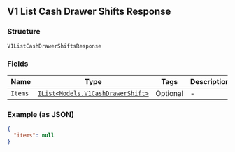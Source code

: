 ## V1 List Cash Drawer Shifts Response

### Structure

`V1ListCashDrawerShiftsResponse`

### Fields

| Name | Type | Tags | Description |
|  --- | --- | --- | --- |
| `Items` | [`IList<Models.V1CashDrawerShift>`](/doc/models/v1-cash-drawer-shift.md) | Optional | - |

### Example (as JSON)

```json
{
  "items": null
}
```

